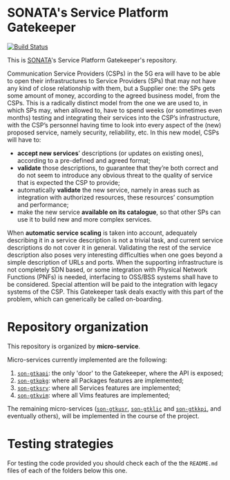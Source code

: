 # SONATA's Service Platform Gatekeeper
[![Build Status](http://jenkins.sonata-nfv.eu/buildStatus/icon?job=son-gkeeper)](http://jenkins.sonata-nfv.eu/job/son-gkeeper)

This is [SONATA](http://www.sonata-nfv.eu)'s Service Platform Gatekeeper's repository.

Communication Service Providers (CSPs) in the 5G era will have to be able to open their infrastructures to Service Providers (SPs) that may not have any kind of close relationship with them, but a Supplier one: the SPs gets some amount of money, according to the agreed business model, from the CSPs. This is a radically distinct model from the one we are used to, in which SPs may, when allowed to, have to spend weeks (or sometimes even months) testing and integrating their services into the CSP’s infrastructure, with the CSP’s personnel having time to look into every aspect of the (new) proposed service, namely security, reliability, etc. In this new model, CSPs will have to:

 * **accept new services**’ descriptions (or updates on existing ones), according to a pre-defined and agreed format;
 * **validate** those descriptions, to guarantee that they’re both correct and do not seem to introduce any obvious threat to the quality of service that is expected the CSP to provide;
 * automatically **validate** the new service, namely in areas such as integration with authorized resources, these resources’ consumption and performance;
 * make the new service **available on its catalogue**, so that other SPs can use it to build new and more complex services.

When **automatic service scaling** is taken into account, adequately describing it in a service description is not a trivial task, and current service descriptions do not cover it in general. Validating the rest of the service description also poses very interesting difficulties when one goes beyond a simple description of URLs and ports. When the supporting infrastructure is not completely SDN based, or some integration with Physical Network Functions (PNFs) is needed, interfacing to OSS/BSS systems shall have to be considered. Special attention will be paid to the integration with legacy systems of the CSP. This Gatekeeper task deals exactly with this part of the problem, which can generically be called on-boarding. 

# Repository organization
This repository is organized by **micro-service**.

Micro-services currently implemented are the following:

1. [`son-gtkapi`](https://github.com/sonata-nfv/son-gkeeper/tree/master/son-gtkapi): the only 'door' to the Gatekeeper, where the API is exposed;
1. [`son-gtkpkg`](https://github.com/sonata-nfv/son-gkeeper/tree/master/son-gtkpkg): where all Packages features are implemented;
1. [`son-gtksrv`](https://github.com/sonata-nfv/son-gkeeper/tree/master/son-gtksrv): where all Services features are implemented;
1. [`son-gtkvim`](https://github.com/sonata-nfv/son-gkeeper/tree/master/son-gtkvim): where all Vims features are implemented;

The remaining micro-services ([`son-gtkusr`](https://github.com/sonata-nfv/son-gkeeper/tree/master/son-gtkusr), [`son-gtklic`](https://github.com/sonata-nfv/son-gkeeper/tree/master/son-gtklic) and [`son-gtkkpi`](https://github.com/sonata-nfv/son-gkeeper/tree/master/son-gtkkpi), and eventually others), will be implemented in the course of the project.

# Testing strategies
For testing the code provided you should check each of the the `README.md` files of each of the folders below this one. 
